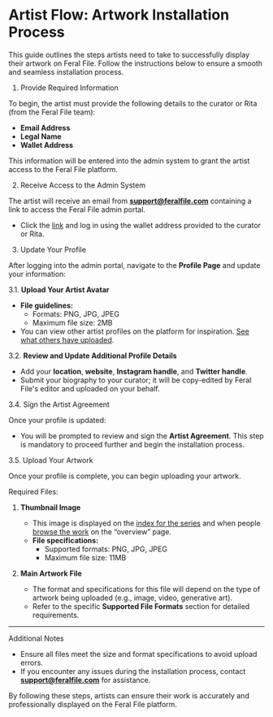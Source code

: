 # Artist Flow: Artwork Installation Process

This guide outlines the steps artists need to take to successfully display their artwork on Feral File. Follow the instructions below to ensure a smooth and seamless installation process.

1. Provide Required Information

To begin, the artist must provide the following details to the curator or Rita (from the Feral File team):

- **Email Address**
- **Legal Name**
- **Wallet Address**

This information will be entered into the admin system to grant the artist access to the Feral File platform.

2. Receive Access to the Admin System

The artist will receive an email from **[support@feralfile.com](mailto:support@feralfile.com)** containing a link to access the Feral File admin portal.

- Click the [link](https://profile.feralfile.com/) and log in using the wallet address provided to the curator or Rita.

3. Update Your Profile

After logging into the admin portal, navigate to the **Profile Page** and update your information:

3.1. **Upload Your Artist Avatar**
   - **File guidelines:**
     - Formats: PNG, JPG, JPEG
     - Maximum file size: 2MB
   - You can view other artist profiles on the platform for inspiration. [See what others have uploaded](https://feralfile.com/explore/artists?&sortBy=recent).

3.2. **Review and Update Additional Profile Details**
   - Add your **location**, **website**, **Instagram handle**, and **Twitter handle**.
   - Submit your biography to your curator; it will be copy-edited by Feral File's editor and uploaded on your behalf.

3.4. Sign the Artist Agreement

Once your profile is updated:

- You will be prompted to review and sign the **Artist Agreement**. This step is mandatory to proceed further and begin the installation process.

3.5. Upload Your Artwork

Once your profile is complete, you can begin uploading your artwork.

Required Files:

1. **Thumbnail Image**
   - This image is displayed on the [index for the series](https://feralfile.com/exhibitions/graph-8vs/series/fictional-lullaby-pe1?viewMode=Grid) and when people [browse the work](https://feralfile.com/exhibitions/graph-8vs?tab=Collect#1) on the “overview” page.
   - **File specifications:**
     - Supported formats: PNG, JPG, JPEG
     - Maximum file size: 11MB

2. **Main Artwork File**
   - The format and specifications for this file will depend on the type of artwork being uploaded (e.g., image, video, generative art).
   - Refer to the specific **Supported File Formats** section for detailed requirements.

---

Additional Notes

- Ensure all files meet the size and format specifications to avoid upload errors.
- If you encounter any issues during the installation process, contact **[support@feralfile.com](mailto:support@feralfile.com)** for assistance.

By following these steps, artists can ensure their work is accurately and professionally displayed on the Feral File platform.
